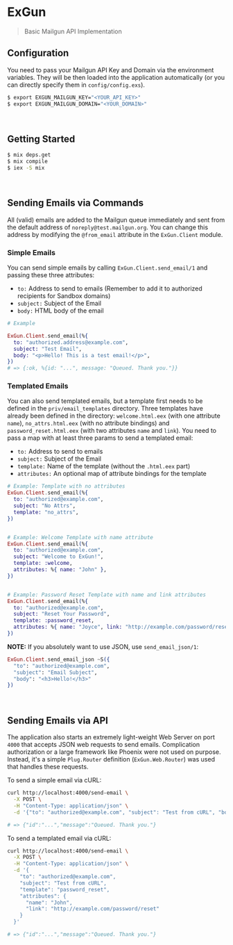 ExGun
=====

> Basic Mailgun API Implementation


## Configuration

You need to pass your Mailgun API Key and Domain via the environment variables. They will be then loaded
into the application automatically (or you can directly specify them in `config/config.exs`).

```bash
$ export EXGUN_MAILGUN_KEY="<YOUR_API_KEY>"
$ export EXGUN_MAILGUN_DOMAIN="<YOUR_DOMAIN>"
```

<br/>



## Getting Started

```bash
$ mix deps.get
$ mix compile
$ iex -S mix
```

<br/>




## Sending Emails via Commands

All (valid) emails are added to the Mailgun queue immediately and sent from the default address of
`noreply@test.mailgun.org`. You can change this address by modifying the `@from_email` attribute in the
`ExGun.Client` module.


### Simple Emails

You can send simple emails by calling `ExGun.Client.send_email/1` and passing these three attributes:

 - `to:` Address to send to emails (Remember to add it to authorized recipients for Sandbox domains)
 - `subject:` Subject of the Email
 - `body:` HTML body of the email


```elixir
# Example

ExGun.Client.send_email(%{
  to: "authorized.address@example.com",
  subject: "Test Email",
  body: "<p>Hello! This is a test email!</p>",
})
# => {:ok, %{id: "...", message: "Queued. Thank you."}}
```


### Templated Emails

You can also send templated emails, but a template first needs to be defined in the `priv/email_templates`
directory. Three templates have already been defined in the directory: `welcome.html.eex` (with one attribute `name`),
`no_attrs.html.eex` (with no attribute bindings) and `password_reset.html.eex` (with two attributes `name` and `link`).
You need to pass a map with at least three params to send a templated email:

 - `to:` Address to send to emails
 - `subject:` Subject of the Email
 - `template:` Name of the template (without the `.html.eex` part)
 - `attributes:` An optional map of attribute bindings for the template


```elixir
# Example: Template with no attributes
ExGun.Client.send_email(%{
  to: "authorized@example.com",
  subject: "No Attrs",
  template: "no_attrs",
})


# Example: Welcome Template with name attribute
ExGun.Client.send_email(%{
  to: "authorized@example.com",
  subject: "Welcome to ExGun!",
  template: :welcome,
  attributes: %{ name: "John" },
})


# Example: Password Reset Template with name and link attributes
ExGun.Client.send_email(%{
  to: "authorized@example.com",
  subject: "Reset Your Password",
  template: :password_reset,
  attributes: %{ name: "Joyce", link: "http://example.com/password/reset" },
})
```


**NOTE:** If you absolutely want to use JSON, use `send_email_json/1`:

```elixir
ExGun.Client.send_email_json ~S({
  "to": "authorized@example.com",
  "subject": "Email Subject",
  "body": "<h3>Hello!</h3>"
})
```

<br/>



## Sending Emails via API

The application also starts an extremely light-weight Web Server on port `4000` that accepts JSON
web requests to send emails. Complication authorization or a large framework like Phoenix were not
used on purpose. Instead, it's a simple `Plug.Router` definition (`ExGun.Web.Router`) was used that
handles these requests.


To send a simple email via cURL:

```bash
curl http://localhost:4000/send-email \
  -X POST \
  -H "Content-Type: application/json" \
  -d '{"to": "authorized@example.com", "subject": "Test from cURL", "body": "Hello!"}'

# => {"id":"...","message":"Queued. Thank you."}
```


To send a templated email via cURL:

```bash
curl http://localhost:4000/send-email \
  -X POST \
  -H "Content-Type: application/json" \
  -d '{
    "to": "authorized@example.com",
    "subject": "Test from cURL",
    "template": "password_reset",
    "attributes": {
      "name": "John",
      "link": "http://example.com/password/reset"
    }
  }'

# => {"id":"...","message":"Queued. Thank you."}
```
